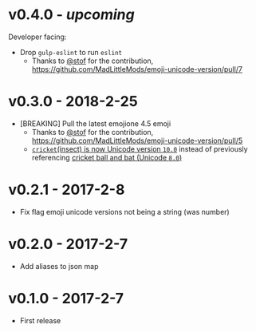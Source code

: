 # v0.4.0 - _upcoming_

Developer facing:

- Drop `gulp-eslint` to run `eslint`
  - Thanks to [@stof](https://github.com/stof) for the contribution, https://github.com/MadLittleMods/emoji-unicode-version/pull/7

# v0.3.0 - 2018-2-25

- [BREAKING] Pull the latest emojione 4.5 emoji
  - Thanks to [@stof](https://github.com/stof) for the contribution, https://github.com/MadLittleMods/emoji-unicode-version/pull/5
  - [`cricket`(insect) is now Unicode version `10.0`](https://emojipedia.org/cricket/) instead of previously referencing [cricket ball and bat (Unicode `8.0`)](https://emojipedia.org/cricket-bat-and-ball/)

# v0.2.1 - 2017-2-8

- Fix flag emoji unicode versions not being a string (was number)

# v0.2.0 - 2017-2-7

- Add aliases to json map

# v0.1.0 - 2017-2-7

- First release
